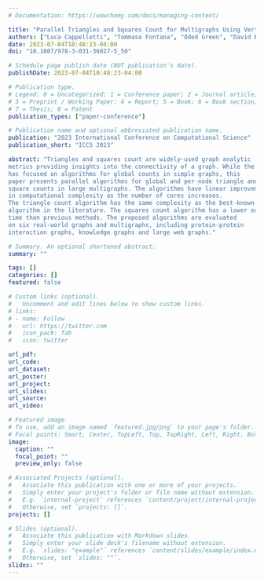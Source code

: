 ```yaml
---
# Documentation: https://wowchemy.com/docs/managing-content/

title: "Parallel Triangles and Squares Count for Multigraphs Using Vertex Covers"
authors: ["Luca Cappelletti", "Tommaso Fontana", "Oded Green", "David Bader"]
date: 2023-07-04T10:48:23-04:00
doi: "10.1007/978-3-031-36027-5_50"

# Schedule page publish date (NOT publication's date).
publishDate: 2023-07-04T10:48:23-04:00

# Publication type.
# Legend: 0 = Uncategorized; 1 = Conference paper; 2 = Journal article;
# 3 = Preprint / Working Paper; 4 = Report; 5 = Book; 6 = Book section;
# 7 = Thesis; 8 = Patent
publication_types: ["paper-conference"]

# Publication name and optional abbreviated publication name.
publication: "2023 International Conference on Computational Science"
publication_short: "ICCS 2023"

abstract: "Triangles and squares count are widely-used graph analytic
metrics providing insights into the connectivity of a graph. While the literature
has focused on algorithms for global counts in simple graphs, this
paper presents parallel algorithms for global and per-node triangle and
square counts in large multigraphs. The algorithms have linear improvements
in computational complexity as the number of cores increases.
The triangle count algorithm has the same complexity as the best-known
algorithm in the literature. The squares count algorithm has a lower execution
time than previous methods. The proposed algorithms are evaluated
on six real-world graphs and multigraphs, including protein-protein
interaction graphs, knowledge graphs and large web graphs."

# Summary. An optional shortened abstract.
summary: ""

tags: []
categories: []
featured: false

# Custom links (optional).
#   Uncomment and edit lines below to show custom links.
# links:
# - name: Follow
#   url: https://twitter.com
#   icon_pack: fab
#   icon: twitter

url_pdf:
url_code:
url_dataset:
url_poster:
url_project:
url_slides:
url_source:
url_video:

# Featured image
# To use, add an image named `featured.jpg/png` to your page's folder. 
# Focal points: Smart, Center, TopLeft, Top, TopRight, Left, Right, BottomLeft, Bottom, BottomRight.
image:
  caption: ""
  focal_point: ""
  preview_only: false

# Associated Projects (optional).
#   Associate this publication with one or more of your projects.
#   Simply enter your project's folder or file name without extension.
#   E.g. `internal-project` references `content/project/internal-project/index.md`.
#   Otherwise, set `projects: []`.
projects: []

# Slides (optional).
#   Associate this publication with Markdown slides.
#   Simply enter your slide deck's filename without extension.
#   E.g. `slides: "example"` references `content/slides/example/index.md`.
#   Otherwise, set `slides: ""`.
slides: ""
---
```

